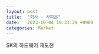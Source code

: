 ```yaml
---
layout: post
title:  "회사 - 사피온"
date:   2023-10-04 19:31:29 +0900
categories: Market
---
```


SK의 하드웨어 재도전